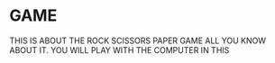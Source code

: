 # GAME
THIS IS ABOUT THE ROCK SCISSORS PAPER GAME ALL YOU KNOW ABOUT IT.
YOU WILL PLAY  WITH THE COMPUTER IN THIS
